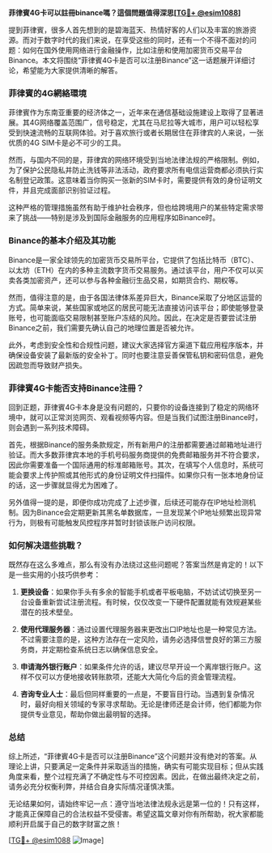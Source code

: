**菲律賓4G卡可以註冊binance嗎？這個問題值得深思[[TG💪+ @esim1088](https://t.me/s/esim1088)]**

提到菲律賓，很多人首先想到的是碧海蓝天、热情好客的人们以及丰富的旅游资源。而对于数字时代的我们来说，在享受这些的同时，还有一个不得不面对的问题：如何在国外使用网络进行金融操作，比如注册和使用加密货币交易平台Binance。本文将围绕“菲律賓4G卡是否可以注册Binance”这一话题展开详细讨论，希望能为大家提供清晰的解答。

### 菲律賓的4G網絡環境

菲律賓作为东南亚重要的经济体之一，近年来在通信基础设施建设上取得了显著进展。其4G网络覆盖范围广，信号稳定，尤其在马尼拉等大城市，用户可以轻松享受到快速流畅的互联网体验。对于喜欢旅行或者长期居住在菲律宾的人来说，一张优质的4G SIM卡是必不可少的工具。

然而，与国内不同的是，菲律宾的网络环境受到当地法律法规的严格限制。例如，为了保护公民隐私并防止洗钱等非法活动，政府要求所有电信运营商都必须执行实名制登记政策。这意味着当你购买一张新的SIM卡时，需要提供有效的身份证明文件，并且完成面部识别验证过程。

这种严格的管理措施虽然有助于维护社会秩序，但也给跨境用户的某些特定需求带来了挑战——特别是涉及到国际金融服务的应用程序如Binance时。

### Binance的基本介绍及其功能

Binance是一家全球领先的加密货币交易所平台，它提供了包括比特币（BTC）、以太坊（ETH）在内的多种主流数字货币交易服务。通过该平台，用户不仅可以买卖各类加密资产，还可以参与各种金融衍生品交易，如期货合约、期权等。

然而，值得注意的是，由于各国法律体系差异巨大，Binance采取了分地区运营的方式。简单来说，某些国家或地区的居民可能无法直接访问该平台；即使能够登录账号，也可能面临交易限制甚至账户冻结的风险。因此，在决定是否要尝试注册Binance之前，我们需要先确认自己的地理位置是否被允许。

此外，考虑到安全性和合规性问题，建议大家选择官方渠道下载应用程序版本，并确保设备安装了最新版的安全补丁。同时也要注意妥善保管私钥和密码信息，避免因疏忽而导致财产损失。

### 菲律賓4G卡能否支持Binance注冊？

回到正题，菲律賓4G卡本身是没有问题的，只要你的设备连接到了稳定的网络环境中，就可以正常浏览网页、观看视频等内容。但是当我们试图注册Binance时，则会遇到一系列技术障碍。

首先，根据Binance的服务条款规定，所有新用户的注册都需要通过邮箱地址进行验证。而大多数菲律宾本地的手机号码服务商提供的免费邮箱服务并不符合要求，因此你需要准备一个国际通用的标准邮箱账号。其次，在填写个人信息时，系统可能会要求上传护照或其他形式的身份证明文件扫描件。如果你只有一张本地身份证的话，这一步骤就显得尤为困难了。

另外值得一提的是，即便你成功完成了上述步骤，后续还可能存在IP地址检测机制。因为Binance会定期更新其黑名单数据库，一旦发现某个IP地址频繁出现异常行为，则极有可能触发风控程序并暂时封锁该账户访问权限。

### 如何解决這些挑戰？

既然存在这么多难点，那么有没有办法绕过这些问题呢？答案当然是肯定的！以下是一些实用的小技巧供参考：

1. **更换设备**：如果你手头有多余的智能手机或者平板电脑，不妨试试切换至另一台设备重新尝试注册流程。有时候，仅仅改变一下硬件配置就能有效规避某些潜在的技术壁垒。
   
2. **使用代理服务器**：通过设置代理服务器来更改出口IP地址也是一种常见方法。不过需要注意的是，这种方法存在一定风险，请务必选择信誉良好的第三方服务商，并定期检查系统日志以确保信息安全。

3. **申请海外银行账户**：如果条件允许的话，建议尽早开设一个离岸银行账户。这样不仅可以方便地接收转账款项，还能大大简化今后的资金管理流程。

4. **咨询专业人士**：最后但同样重要的一点是，不要盲目行动。当遇到复杂情况时，最好向相关领域的专家寻求帮助。无论是律师还是会计师，他们都能为你提供专业意见，帮助你做出最明智的选择。

### 总结

综上所述，“菲律賓4G卡是否可以注册Binance”这个问题并没有绝对的答案。从理论上讲，只要满足一定条件并采取适当的措施，确实有可能实现目标；但从实践角度来看，整个过程充满了不确定性与不可控因素。因此，在做出最终决定之前，请务必充分权衡利弊，并结合自身实际情况谨慎决策。

无论结果如何，请始终牢记一点：遵守当地法律法规永远是第一位的！只有这样，才能真正保障自己的合法权益不受侵害。希望这篇文章对你有所帮助，祝大家都能顺利开启属于自己的数字财富之旅！

[[TG💪+ @esim1088](https://t.me/s/esim1088) ![Image](https://i.postimg.cc/4NQfJmqS/Snipaste-2025-05-13-00-14-12.png)]